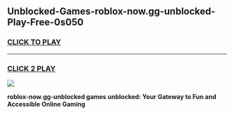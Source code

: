
## Unblocked-Games-roblox-now.gg-unblocked-Play-Free-0s050
<h3>
<a href="https://premium76.site?title=roblox-now.gg-unblocked&ref=22A">CLICK TO PLAY</a></h3>
<hr>

<h3>
<a href="https://premium76.site?title=roblox-now.gg-unblocked&ref=22A">CLICK 2 PLAY</a>
  
</h3>

<a href="https://premium76.site?title=roblox-now.gg-unblocked&ref=22A"><img src="https://clearcache.store/games.png"></a>


**roblox-now.gg-unblocked games unblocked: Your Gateway to Fun and Accessible Online Gaming**
